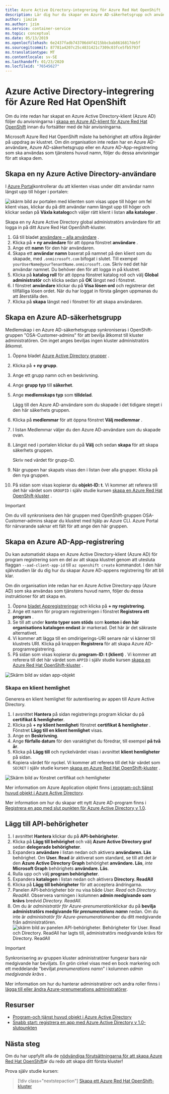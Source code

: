 ```yaml
---
title: Azure Active Directory-integrering för Azure Red Hat OpenShift
description: Lär dig hur du skapar en Azure AD-säkerhetsgrupp och användare för att testa appar i ditt Microsoft Azure Red Hat OpenShift-kluster.
author: jimzim
ms.author: jzim
ms.service: container-service
ms.topic: conceptual
ms.date: 05/13/2019
ms.openlocfilehash: 6e2437fadb743706d4f4215bbcbab8616817de5f
ms.sourcegitcommit: 87781a4207c25c4831421c7309c03fce5fb5793f
ms.translationtype: MT
ms.contentlocale: sv-SE
ms.lasthandoff: 01/23/2020
ms.locfileid: "76545627"
---
```

# <a name="azure-active-directory-integration-for-azure-red-hat-openshift"></a>Azure Active Directory-integrering för Azure Red Hat OpenShift

Om du inte redan har skapat en Azure Active Directory-klient (Azure AD) följer du anvisningarna i [skapa en Azure AD-klient för Azure Red Hat OpenShift](howto-create-tenant.md) innan du fortsätter med de här anvisningarna.

Microsoft Azure Red Hat OpenShift måste ha behörighet att utföra åtgärder på uppdrag av klustret. Om din organisation inte redan har en Azure AD-användare, Azure AD-säkerhetsgrupp eller en Azure AD-App-registrering som ska användas som tjänstens huvud namn, följer du dessa anvisningar för att skapa dem.

## <a name="create-a-new-azure-active-directory-user"></a>Skapa en ny Azure Active Directory-användare

I [Azure Portal](https://portal.azure.com)kontrollerar du att klienten visas under ditt användar namn längst upp till höger i portalen:

![skärm bild av portalen med klienten som visas uppe till höger](./media/howto-create-tenant/tenant-callout.png) om fel klient visas, klickar du på ditt användar namn längst upp till höger och klickar sedan på **Växla katalog**och väljer rätt klient i listan **alla kataloger** .

Skapa en ny Azure Active Directory global administratörs användare för att logga in på ditt Azure Red Hat OpenShift-kluster.

1. Gå till bladet [användare – alla användare](https://portal.azure.com/#blade/Microsoft_AAD_IAM/UsersManagementMenuBlade/AllUsers) .
2. Klicka på **+ ny användare** för att öppna fönstret **användare** .
3. Ange ett **namn** för den här användaren.
4. Skapa ett **användar namn** baserat på namnet på den klient som du skapade, med `.onmicrosoft.com` bifogat i slutet. Till exempel `yourUserName@yourTenantName.onmicrosoft.com`. Skriv ned det här användar namnet. Du behöver den för att logga in på klustret.
5. Klicka på **katalog roll** för att öppna fönstret katalog roll och välj **Global administratör** och klicka sedan på **OK** längst ned i fönstret.
6. I fönstret **användare** klickar du på **Visa lösen ord** och registrerar det tillfälliga lösen ordet. När du har loggat in första gången uppmanas du att återställa den.
7. Klicka på **skapa** längst ned i fönstret för att skapa användaren.

## <a name="create-an-azure-ad-security-group"></a>Skapa en Azure AD-säkerhetsgrupp

Medlemskap i en Azure AD-säkerhetsgrupp synkroniseras i OpenShift-gruppen "OSA-Customer-admins" för att bevilja åtkomst till kluster administratören. Om inget anges beviljas ingen kluster administratörs åtkomst.

1. Öppna bladet [Azure Active Directory grupper](https://portal.azure.com/#blade/Microsoft_AAD_IAM/GroupsManagementMenuBlade/AllGroups) .
2. Klicka på **+ ny grupp**.
3. Ange ett grupp namn och en beskrivning.
4. Ange **grupp typ** till **säkerhet**.
5. Ange **medlemskaps typ** som **tilldelad**.

    Lägg till den Azure AD-användare som du skapade i det tidigare steget i den här säkerhets gruppen.

6. Klicka på **medlemmar** för att öppna fönstret **Välj medlemmar** .
7. I listan Medlemmar väljer du den Azure AD-användare som du skapade ovan.
8. Längst ned i portalen klickar du på **Välj** och sedan **skapa** för att skapa säkerhets gruppen.

    Skriv ned värdet för grupp-ID.

9. När gruppen har skapats visas den i listan över alla grupper. Klicka på den nya gruppen.
10. På sidan som visas kopierar du **objekt-ID: t**. Vi kommer att referera till det här värdet som `GROUPID` i själv studie kursen [skapa en Azure Red Hat OpenShift-kluster](tutorial-create-cluster.md) .

> [!IMPORTANT]
> Om du vill synkronisera den här gruppen med OpenShift-gruppen OSA-Customer-admins skapar du klustret med hjälp av Azure CLI. Azure Portal för närvarande saknar ett fält för att ange den här gruppen.

## <a name="create-an-azure-ad-app-registration"></a>Skapa en Azure AD-App-registrering

Du kan automatiskt skapa en Azure Active Directory-klient (Azure AD) för program registrering som en del av att skapa klustret genom att utesluta flaggan `--aad-client-app-id` till `az openshift create` kommandot. I den här självstudien lär du dig hur du skapar Azure AD-appens registrering för att bli klar.

Om din organisation inte redan har en Azure Active Directory-app (Azure AD) som ska användas som tjänstens huvud namn, följer du dessa instruktioner för att skapa en.

1. Öppna [bladet Appregistreringar](https://portal.azure.com/#blade/Microsoft_AAD_IAM/ActiveDirectoryMenuBlade/RegisteredAppsPreview) och klicka på **+ ny registrering**.
2. Ange ett namn för program registreringen i fönstret **Registrera ett program** .
3. Se till att under **konto typer som stöds** som **konton i den här organisations katalogen endast** är markerad. Det här är det säkraste alternativet.
4. Vi kommer att lägga till en omdirigerings-URI senare när vi känner till klustrets URI. Klicka på knappen **Registrera** för att skapa Azure AD-programregistrering.
5. På sidan som visas kopierar du **program-ID: t (klient)** . Vi kommer att referera till det här värdet som `APPID` i själv studie kursen [skapa en Azure Red Hat OpenShift-kluster](tutorial-create-cluster.md) .

![Skärm bild av sidan app-objekt](./media/howto-create-tenant/get-app-id.png)

### <a name="create-a-client-secret"></a>Skapa en klient hemlighet

Generera en klient hemlighet för autentisering av appen till Azure Active Directory.

1. I avsnittet **Hantera** på sidan registrerings program klickar du på **certifikat & hemligheter**.
2. Klicka på **+ ny klient hemlighet**i fönstret **certifikat & hemligheter** .  Fönstret **Lägg till en klient hemlighet** visas.
3. Ange en **Beskrivning**.
4. Ange **förfallo datum** för den varaktighet du föredrar, till exempel **på två år**.
5. Klicka på **Lägg till** och nyckelvärdet visas i avsnittet **klient hemligheter** på sidan.
6. Kopiera värdet för nyckel. Vi kommer att referera till det här värdet som `SECRET` i själv studie kursen [skapa en Azure Red Hat OpenShift-kluster](tutorial-create-cluster.md) .

![Skärm bild av fönstret certifikat och hemligheter](./media/howto-create-tenant/create-key.png)

Mer information om Azure Application objekt finns [i program-och tjänst huvud objekt i Azure Active Directory](https://docs.microsoft.com/azure/active-directory/develop/app-objects-and-service-principals).

Mer information om hur du skapar ett nytt Azure AD-program finns i [Registrera en app med slut punkten för Azure Active Directory v 1.0](https://docs.microsoft.com/azure/active-directory/develop/quickstart-v1-add-azure-ad-app).

## <a name="add-api-permissions"></a>Lägg till API-behörigheter

1. I avsnittet **Hantera** klickar du på **API-behörigheter**.
2. Klicka på **Lägg till behörighet** och välj **Azure Active Directory graf** sedan **delegerade behörigheter**. 
3. Expandera **användare** i listan nedan och aktivera **användaren. Läs** behörighet. Om **User. Read** är aktiverat som standard, se till att det är den **Azure Active Directory Graph** behörighet **användare. Läs**, *inte* **Microsoft Graph** behörighets **användare. Läs**.
4. Rulla upp och välj **program behörigheter**.
5. Expandera **katalogen** i listan nedan och aktivera **Directory. ReadAll**
6. Klicka på **Lägg till behörigheter** för att acceptera ändringarna.
7. Panelen API-behörigheter bör nu visa både *User. Read* och *Directory. ReadAll*. Observera varningen i kolumnen **admin medgivande som krävs** bredvid *Directory. ReadAll*.
8. Om du är *administratör för Azure-prenumeration*klickar du på **bevilja administratörs medgivande för *prenumerations namn***  nedan. Om du inte är *administratör för Azure-prenumerationen*ber du ditt medgivande från administratören.
![skärm bild av panelen API-behörigheter. Behörigheter för User. Read och Directory. ReadAll har lagts till, administratörs medgivande krävs för Directory. ReadAll](./media/howto-aad-app-configuration/permissions-required.png)

> [!IMPORTANT]
> Synkronisering av gruppen kluster administratörer fungerar bara när medgivande har beviljats. En grön cirkel visas med en bock markering och ett meddelande "beviljat *prenumerations namn*" i kolumnen *admin medgivande krävs* .

Mer information om hur du hanterar administratörer och andra roller finns i [lägga till eller ändra Azure-prenumerations administratörer](https://docs.microsoft.com/azure/billing/billing-add-change-azure-subscription-administrator).

## <a name="resources"></a>Resurser

* [Program-och tjänst huvud objekt i Azure Active Directory](https://docs.microsoft.com/azure/active-directory/develop/app-objects-and-service-principals)
* [Snabb start: registrera en app med Azure Active Directory v 1.0-slutpunkten](https://docs.microsoft.com/azure/active-directory/develop/quickstart-v1-add-azure-ad-app)

## <a name="next-steps"></a>Nästa steg

Om du har uppfyllt alla de [nödvändiga förutsättningarna för att skapa Azure Red Hat OpenShift](howto-setup-environment.md)är du redo att skapa ditt första kluster!

Prova själv studie kursen:
> [!div class="nextstepaction"]
> [Skapa ett Azure Red Hat OpenShift-kluster](tutorial-create-cluster.md)
